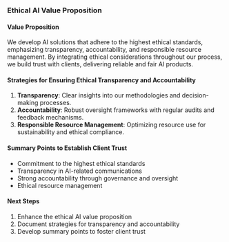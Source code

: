 

### Ethical AI Value Proposition

#### Value Proposition
We develop AI solutions that adhere to the highest ethical standards, emphasizing transparency, accountability, and responsible resource management. By integrating ethical considerations throughout our process, we build trust with clients, delivering reliable and fair AI products.

#### Strategies for Ensuring Ethical Transparency and Accountability
1. **Transparency**: Clear insights into our methodologies and decision-making processes.
2. **Accountability**: Robust oversight frameworks with regular audits and feedback mechanisms.
3. **Responsible Resource Management**: Optimizing resource use for sustainability and ethical compliance.

#### Summary Points to Establish Client Trust
- Commitment to the highest ethical standards
- Transparency in AI-related communications
- Strong accountability through governance and oversight
- Ethical resource management

#### Next Steps
1. Enhance the ethical AI value proposition
2. Document strategies for transparency and accountability
3. Develop summary points to foster client trust